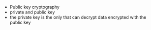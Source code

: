 - Public key cryptography
- private and public key
- the private key is the only that can decrypt data encrypted with the public key